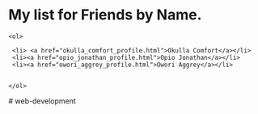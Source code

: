 <!DOCTYPE html>
<html>
<head>
 <title>
     Oriokot Andrew Web Course Work
 </title>
 
 
 
 </head>

<body>
     <h1>My list for Friends by Name.</h1>
     
	<ol>
	    
	 <li> <a href="okulla_comfort_profile.html">Okulla Comfort</a></li>
	 <li><a href="opio_jonathan_profile.html">Opio Jonathan</a></li>
	 <li><a href="owori_aggrey_profile.html">Owori Aggrey</a></li> 
	 
	
	</ol>
	 
</body>

</html># web-development
